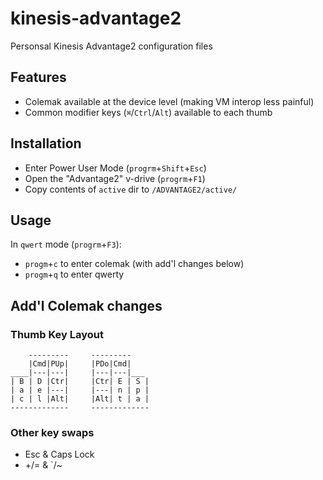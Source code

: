 # kinesis-advantage2
Personsal Kinesis Advantage2 configuration files

## Features
- Colemak available at the device level (making VM interop less painful)
- Common modifier keys (`⌘`/`Ctrl`/`Alt`) available to each thumb

## Installation
- Enter Power User Mode (`progrm`+`Shift`+`Esc`)
- Open the "Advantage2" v-drive (`progrm`+`F1`)
- Copy contents of `active` dir to `/ADVANTAGE2/active/`

## Usage

In `qwert` mode (`progrm`+`F3`):
- `progm`+`c` to enter colemak (with add'l changes below)
- `progm`+`q` to enter qwerty

## Add'l Colemak changes
### Thumb Key Layout

        ---------     ---------
        |Cmd|PUp|     |PDo|Cmd|
    ____|---|---|     |---|---|___
    | B | D |Ctr|     |Ctr| E | S |
    | a | e |---|     |---| n | p |
    | c | l |Alt|     |Alt| t | a |
    -------------     -------------

### Other key swaps

- Esc & Caps Lock
- +/= & `/~
